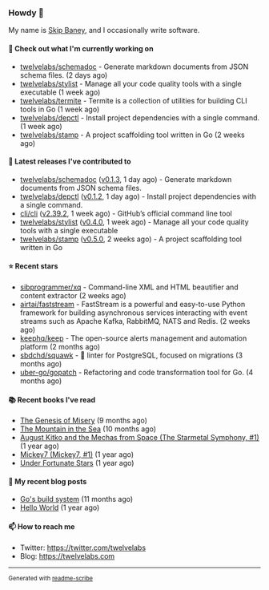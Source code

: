 ### Howdy 👋

My name is [Skip Baney](https://twelvelabs.com), and I occasionally write software.

#### 👷 Check out what I'm currently working on

- [twelvelabs/schemadoc](https://github.com/twelvelabs/schemadoc) - Generate markdown documents from JSON schema files. (2 days ago)
- [twelvelabs/stylist](https://github.com/twelvelabs/stylist) - Manage all your code quality tools with a single executable (1 week ago)
- [twelvelabs/termite](https://github.com/twelvelabs/termite) - Termite is a collection of utilities for building CLI tools in Go (1 week ago)
- [twelvelabs/depctl](https://github.com/twelvelabs/depctl) - Install project dependencies with a single command. (1 week ago)
- [twelvelabs/stamp](https://github.com/twelvelabs/stamp) - A project scaffolding tool written in Go (2 weeks ago)

#### 🔭 Latest releases I've contributed to

- [twelvelabs/schemadoc](https://github.com/twelvelabs/schemadoc) ([v0.1.3](https://github.com/twelvelabs/schemadoc/releases/tag/v0.1.3), 1 day ago) - Generate markdown documents from JSON schema files.
- [twelvelabs/depctl](https://github.com/twelvelabs/depctl) ([v0.1.2](https://github.com/twelvelabs/depctl/releases/tag/v0.1.2), 1 day ago) - Install project dependencies with a single command.
- [cli/cli](https://github.com/cli/cli) ([v2.39.2](https://github.com/cli/cli/releases/tag/v2.39.2), 1 week ago) - GitHub’s official command line tool
- [twelvelabs/stylist](https://github.com/twelvelabs/stylist) ([v0.4.0](https://github.com/twelvelabs/stylist/releases/tag/v0.4.0), 1 week ago) - Manage all your code quality tools with a single executable
- [twelvelabs/stamp](https://github.com/twelvelabs/stamp) ([v0.5.0](https://github.com/twelvelabs/stamp/releases/tag/v0.5.0), 2 weeks ago) - A project scaffolding tool written in Go

#### ⭐ Recent stars

- [sibprogrammer/xq](https://github.com/sibprogrammer/xq) - Command-line XML and HTML beautifier and content extractor (2 weeks ago)
- [airtai/faststream](https://github.com/airtai/faststream) - FastStream is a powerful and easy-to-use Python framework for building asynchronous services interacting with event streams such as Apache Kafka, RabbitMQ, NATS and Redis. (2 weeks ago)
- [keephq/keep](https://github.com/keephq/keep) - The open-source alerts management and automation platform (2 months ago)
- [sbdchd/squawk](https://github.com/sbdchd/squawk) - 🐘 linter for PostgreSQL, focused on migrations (3 months ago)
- [uber-go/gopatch](https://github.com/uber-go/gopatch) - Refactoring and code transformation tool for Go. (4 months ago)

#### 📚 Recent books I've read

- [The Genesis of Misery](https://www.goodreads.com/review/show/4961676783?utm_medium=api&amp;utm_source=rss) (9 months ago)
- [The Mountain in the Sea](https://www.goodreads.com/review/show/5027288300?utm_medium=api&amp;utm_source=rss) (10 months ago)
- [August Kitko and the Mechas from Space (The Starmetal Symphony, #1)](https://www.goodreads.com/review/show/5100246985?utm_medium=api&amp;utm_source=rss) (1 year ago)
- [Mickey7 (Mickey7, #1)](https://www.goodreads.com/review/show/4962790910?utm_medium=api&amp;utm_source=rss) (1 year ago)
- [Under Fortunate Stars](https://www.goodreads.com/review/show/4813809207?utm_medium=api&amp;utm_source=rss) (1 year ago)

#### 📜 My recent blog posts

- [Go&#39;s build system](https://twelvelabs.com/2023/01/02/go-build-system/) (11 months ago)
- [Hello World](https://twelvelabs.com/2022/11/20/hello-world/) (1 year ago)

#### 📫 How to reach me

- Twitter: <https://twitter.com/twelvelabs>
- Blog: <https://twelvelabs.com>

---

<sup>Generated with [readme-scribe](https://github.com/muesli/readme-scribe)</sup>
